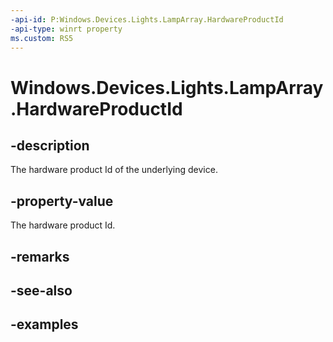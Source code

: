 ```yaml
---
-api-id: P:Windows.Devices.Lights.LampArray.HardwareProductId
-api-type: winrt property
ms.custom: RS5
---
```


<!-- Property syntax.
public ushort HardwareProductId { get; }
-->

# Windows.Devices.Lights.LampArray.HardwareProductId

## -description
The hardware product Id of the underlying device.

## -property-value
The hardware product Id.

## -remarks

## -see-also

## -examples

